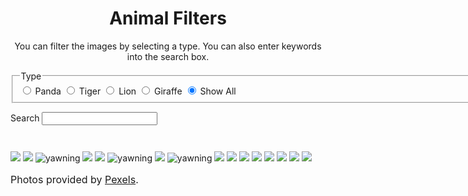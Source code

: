 <style>
    h1{
  text-align: center;
}

.form-preamble {
  text-align: center;
}

form {
  width: 55em;
  margin: 1em auto;
}

fieldset {
  margin-bottom: 1em;
}

.hidden {
  display: none;
}

button {
  margin-left: 1em;
}


#summary {
  min-height: 2em;
}

small {
  margin-top: 1em;
  display: block;
  font-size: medium;
}

</style>

<!--
  Four animals:
  - pandas
  - tigers
  - lions
  - giraffes
-->
<h1>Animal Filters</h1>
<p class="form-preamble">
  You can filter the images by selecting a type. You can also enter keywords into the search box.
</p>
<form id="filters">
  <fieldset>
    <legend>Type</legend>
      <input type="radio" name="animalType" id="panda" value="panda">
      <label for="panda">Panda</label>
      <input type="radio" name="animalType" id="tiger" value="tiger">
      <label for="tiger">Tiger</label>
      <input type="radio" name="animalType" id="lion" value="lion">
      <label for="lion">Lion</label>
      <input type="radio" name="animalType" id="giraffe" value="giraffe">
      <label for="giraffe">Giraffe</label>
      <input type="radio" name="animalType" id="all" value="all" checked>
      <label for="all">Show All</label>
  </fieldset>
  <label for="search">Search</label>
  <input type="search" name="search" id="search">
</form>

<div id="summary"></div>
<div id="results">
<img animal="panda" class="imageFilter" src="https://images.pexels.com/photos/4444036/pexels-photo-4444036.jpeg?auto=compress&cs=tinysrgb&w=300">
<img animal="panda" class="imageFilter" src="https://images.pexels.com/photos/4741847/pexels-photo-4741847.jpeg?auto=compress&cs=tinysrgb&w=300">
<img animal="lion" class="imageFilter" alt="yawning" src="https://images.pexels.com/photos/2265248/pexels-photo-2265248.jpeg?auto=compress&cs=tinysrgb&w=300">
<img animal="giraffe" class="imageFilter" src="https://images.pexels.com/photos/5745126/pexels-photo-5745126.jpeg?auto=compress&cs=tinysrgb&w=300">
<img animal="giraffe" class="imageFilter" src="https://images.pexels.com/photos/1054699/pexels-photo-1054699.jpeg?auto=compress&cs=tinysrgb&w=300">
<img animal="lion" class="imageFilter" alt="yawning" src="https://images.pexels.com/photos/3498323/pexels-photo-3498323.jpeg?auto=compress&cs=tinysrgb&w=300">
<img animal="panda" class="imageFilter" src="https://images.pexels.com/photos/6939449/pexels-photo-6939449.jpeg?auto=compress&cs=tinysrgb&w=300">
<img animal="tiger" class="imageFilter" alt="yawning" src="https://images.pexels.com/photos/40553/tiger-yawning-snow-adult-40553.jpeg?auto=compress&cs=tinysrgb&w=300">
<img animal="giraffe" class="imageFilter" src="https://images.pexels.com/photos/4577496/pexels-photo-4577496.jpeg?auto=compress&cs=tinysrgb&w=300">
<img animal="tiger" class="imageFilter" src="https://images.pexels.com/photos/2668607/pexels-photo-2668607.jpeg?auto=compress&cs=tinysrgb&w=300">
<img animal="tiger" class="imageFilter" src="https://images.pexels.com/photos/1926335/pexels-photo-1926335.jpeg?auto=compress&cs=tinysrgb&w=300">
<img animal="lion" class="imageFilter" src="https://images.pexels.com/photos/46795/lion-big-cat-predator-safari-46795.jpeg?auto=compress&cs=tinysrgb&w=300">
<img animal="tiger" class="imageFilter" src="https://images.pexels.com/photos/831275/pexels-photo-831275.jpeg?auto=compress&cs=tinysrgb&w=300">
<img animal="lion" class="imageFilter" src="https://images.pexels.com/photos/1320412/pexels-photo-1320412.jpeg?auto=compress&cs=tinysrgb&w=300">
<img animal="giraffe" class="imageFilter" src="https://images.pexels.com/photos/4577498/pexels-photo-4577498.jpeg?auto=compress&cs=tinysrgb&w=300">
<img animal="panda" class="imageFilter" src="https://images.pexels.com/photos/4741848/pexels-photo-4741848.jpeg?auto=compress&cs=tinysrgb&w=300">
</div>

<small>Photos provided by <a href="https://www.pexels.com">Pexels</a>.</small>

<script>
    const images = document.getElementsByClassName('imageFilter');
const animalRadios = document.getElementsByName('animalType');
const search = document.getElementById('search');
const form = document.getElementById('filters');
let selectedAnimal = 'all';


shouldShowImage = (image) => {
  if (selectedAnimal !== 'all' && selectedAnimal !== image.getAttribute('animal')) {
    return false;
  }
  
  if (!search.value) {
    return true;
  }
  
  return image.alt.toLowerCase().includes(search.value.toLowerCase());
}

filterAnimals = () => {
  for (const image of images) {
    if (shouldShowImage(image)) {
      image.classList.remove('hidden');
    }
    else {
      image.classList.add('hidden');
    }
  }  
}

updateSummary = () => {
  // This is getting the label of the select radio button
  const filterLabel = form.querySelector(`label[for=${selectedAnimal}]`).textContent;
  // checking if there is text in the search input
	const searchTitle = search.value ? 
	`Showing animals that match the filter "${filterLabel}" and the search "${search.value}".` : 
	`Showing animals that match the filter "${filterLabel}".`
  
	document.getElementById('summary').innerHTML = searchTitle
}

updateSummary()

update = () => {
  selectedAnimal = document.querySelector('input[name="animalType"]:checked').value;
  filterAnimals();
	updateSummary()
}

form.addEventListener('submit', (event) => {
  event.preventDefault();
});

for (const animalRadio of animalRadios) {
  animalRadio.addEventListener('change', update);
}

search.addEventListener('keyup', update);

</script>

